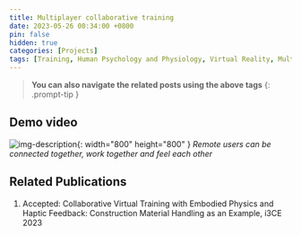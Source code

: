 ```yaml
---
title: Multiplayer collaborative training
date: 2023-05-26 00:34:00 +0800
pin: false
hidden: true
categories: [Projects]
tags: [Training, Human Psychology and Physiology, Virtual Reality, Multi-modal feedback, Inverse Kinematics]
---
```



> **You can also navigate the related posts using the above tags**
{: .prompt-tip }


## Demo video

![img-description](/images/Project/Multiplayer.gif){: width="800" height="800" }
_Remote users can be connected together, work together and feel each other_


## Related Publications
1.  Accepted: Collaborative Virtual Training with Embodied Physics and Haptic Feedback: Construction Material Handling as an Example, i3CE 2023
